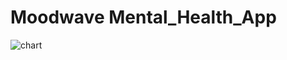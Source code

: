 # Moodwave Mental_Health_App
![chart](https://github.com/user-attachments/assets/a5202698-9577-4894-9f02-d32fc906da11)
